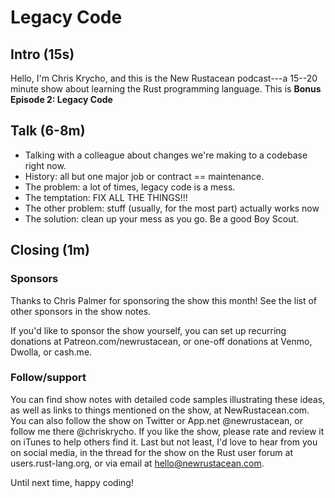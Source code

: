 # Legacy Code

## Intro (15s)

Hello, I'm Chris Krycho, and this is the New Rustacean podcast---a 15--20 minute show about learning the Rust
programming language. This is **Bonus Episode 2: Legacy Code**

## Talk (6-8m)

- Talking with a colleague about changes we're making to a codebase right now.
- History: all but one major job or contract == maintenance.
- The problem: a lot of times, legacy code is a mess.
- The temptation: FIX ALL THE THINGS!!!
- The other problem: stuff (usually, for the most part) actually works now
- The solution: clean up your mess as you go. Be a good Boy Scout.

## Closing (1m)

### Sponsors

Thanks to Chris Palmer for sponsoring the show this month! See the list of other sponsors in the show notes.

If you'd like to sponsor the show yourself, you can set up recurring donations at Patreon.com/newrustacean, or one-off
donations at Venmo, Dwolla, or cash.me.

### Follow/support

You can find show notes with detailed code samples illustrating these ideas, as well as links to things mentioned on
the show, at NewRustacean.com. You can also follow the show on Twitter or App.net @newrustacean, or follow me there
@chriskrycho. If you like the show, please rate and review it on iTunes to help others find it. Last but not least, I'd
love to hear from you on social media, in the thread for the show on the Rust user forum at users.rust-lang.org, or via
email at hello@newrustacean.com.

Until next time, happy coding!
